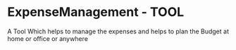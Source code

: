 # ExpenseManagement - TOOL
A Tool Which helps to manage the expenses and helps to plan the Budget at home or office or anywhere
